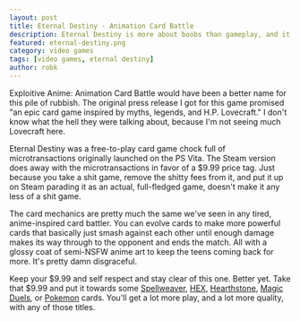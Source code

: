 ```yaml
---
layout: post
title: Eternal Destiny - Animation Card Battle
description: Eternal Destiny is more about boobs than gameplay, and it's completely unsatisfying.
featured: eternal-destiny.png
category: video games
tags: [video games, eternal destiny]
author: robk
---
```


Exploitive Anime: Animation Card Battle would have been a better name for this pile of rubbish. The original press release I got for this game promised "an epic card game inspired by myths, legends, and H.P. Lovecraft." I don't know what the hell they were talking about, because I'm not seeing much Lovecraft here.

Eternal Destiny was a free-to-play card game chock full of microtransactions originally launched on the PS Vita. The Steam version does away with the microtransactions in favor of a $9.99 price tag. Just because you take a shit game, remove the shitty fees from it, and put it up on Steam parading it as an actual, full-fledged game, doesn't make it any less of a shit game.

The card mechanics are pretty much the same we've seen in any tired, anime-inspired card battler. You can evolve cards to make more powerful cards that basically just smash against each other until enough damage makes its way through to the opponent and ends the match. All with a glossy coat of semi-NSFW anime art to keep the teens coming back for more. It's pretty damn disgraceful.

Keep your $9.99 and self respect and stay clear of this one. Better yet. Take that $9.99 and put it towards some [Spellweaver](http://store.steampowered.com/app/429680/), [HEX](http://store.steampowered.com/app/410380/), [Hearthstone](http://us.battle.net/en/int?r=hearthstone), [Magic Duels](http://magic.wizards.com/en/content/magic-duels), or [Pokemon](http://www.pokemon.com/us/pokemon-tcg/play-online/) cards. You'll get a lot more play, and a lot more quality, with any of those titles.
